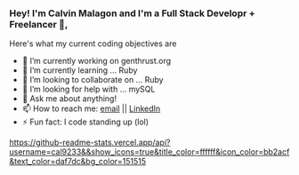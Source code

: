 ### Hey! I'm Calvin Malagon and I'm a Full Stack Developr + Freelancer 👋,
Here's what my current coding objectives are 

- 🔭 I’m currently working on genthrust.org
- 🌱 I’m currently learning ... Ruby
- 👯 I’m looking to collaborate on ... Ruby
- 🤔 I’m looking for help with ... mySQL
- 💬 Ask me about anything!
- 📫 How to reach me: [email](calvin.m9233@gmail.com) || [LinkedIn](https://www.linkedin.com/in/calmalagon/)
- ⚡ Fun fact: I code standing up (lol)

https://github-readme-stats.vercel.app/api?username=cal9233&&show_icons=true&title_color=ffffff&icon_color=bb2acf&text_color=daf7dc&bg_color=151515
